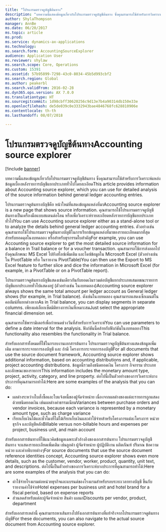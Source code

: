 ```yaml
---
title: "โปรแกรมตรวจดูบัญชีต้นทาง"
description: "บทความนี้แสดงข้อมูลเกี่ยวกับโปรแกรมตรวจดูบัญชีต้นทาง ซึ่งคุณสามารถใช้สำหรับการวิเคราะห์แหล่งข้อมูลเบื้องหลังรายการบัญชีแยกประเภททั่วไปโดยละเอียด"
author: ShylaThompson
manager: AnnBe
ms.date: 06/20/2017
ms.topic: article
ms.prod: 
ms.service: dynamics-ax-applications
ms.technology: 
ms.search.form: AccountingSourceExplorer
audience: Application User
ms.reviewer: shylaw
ms.search.scope: Core, Operations
ms.custom: 15391
ms.assetid: 57b95899-7298-43c0-8034-45b5d993cbf2
ms.search.region: Global
ms.author: peakerbl
ms.search.validFrom: 2016-02-28
ms.dyn365.ops.version: AX 7.0.0
ms.translationtype: HT
ms.sourcegitcommit: 1d98cbff30620256c9d13e7b4a90314db150e33e
ms.openlocfilehash: de5de039c0e3332943bae4846768fc628810906e
ms.contentlocale: th-th
ms.lasthandoff: 08/07/2018

---
```


# <a name="accounting-source-explorer"></a><span data-ttu-id="02ba3-103">โปรแกรมตรวจดูบัญชีต้นทาง</span><span class="sxs-lookup"><span data-stu-id="02ba3-103">Accounting source explorer</span></span>

[!include [banner](../includes/banner.md)]

<span data-ttu-id="02ba3-104">บทความนี้แสดงข้อมูลเกี่ยวกับโปรแกรมตรวจดูบัญชีต้นทาง ซึ่งคุณสามารถใช้สำหรับการวิเคราะห์แหล่งข้อมูลเบื้องหลังรายการบัญชีแยกประเภททั่วไปโดยละเอียด</span><span class="sxs-lookup"><span data-stu-id="02ba3-104">This article provides information about Accounting source explorer, which you can use for detailed analysis of the source information behind general ledger accounting entries.</span></span>

<span data-ttu-id="02ba3-105">โปรแกรมตรวจดูต้นทางบัญชีคือ หน้าใหม่ที่แสดงข้อมูลแหล่งที่มา</span><span class="sxs-lookup"><span data-stu-id="02ba3-105">Accounting source explorer is a new page that shows source information.</span></span> <span data-ttu-id="02ba3-106">คุณสามารถใช้โปรแกรมตรวจดูบัญชีต้นทางเป็นเครื่องมือแบบสแตนด์อโลน หรือเพื่อวิเคราะห์รายละเอียดหลังรายการบัญชีแยกประเภททั่วไป</span><span class="sxs-lookup"><span data-stu-id="02ba3-106">You can use Accounting source explorer either as a stand-alone tool or to analyze the details behind general ledger accounting entries.</span></span> <span data-ttu-id="02ba3-107">ตัวอย่างเช่น คุณสามารถใช้โปรแกรมตรวจดูต้นทางบัญชีในการเรียกข้อมูลแหล่งที่มาของรายละเอียดมากที่สุด สำหรับยอดดุลในงบทดลอง หรือสำหรับธุรกรรมใบสำคัญ</span><span class="sxs-lookup"><span data-stu-id="02ba3-107">For example, you can use Accounting source explorer to get the most detailed source information for a balance in Trail balance or for a voucher transaction.</span></span> <span data-ttu-id="02ba3-108">คุณสามารถใช้การส่งออกไปยังคุณลักษณะ MS Excel ไปยังสไลซ์เพิ่มเติม และไดซ์ข้อมูลใน Microsoft Excel (ตัวอย่างเช่น ใน PivotTable หรือ ในรายงาน PivotTable)</span><span class="sxs-lookup"><span data-stu-id="02ba3-108">You can then use the Export to MS Excel feature to further slice and dice the information in Microsoft Excel (for example, in a PivotTable or on a PivotTable report).</span></span>

<span data-ttu-id="02ba3-109">โปรแกรมตรวจดูต้นทางบัญชีแสดงเช่นเดียวกันกับยอดเงินรวมต่อบัญชีแยกประเภทเสมอขณะรายการบัญชีแยกประเภททั่วไปแสดงอยู่ (ตัวอย่างเช่น ในงบทดลอง)</span><span class="sxs-lookup"><span data-stu-id="02ba3-109">Accounting source explorer always shows the same total amount per ledger account as General ledger shows (for example, in Trial balance).</span></span> <span data-ttu-id="02ba3-110">ดังเช่นในงบทดลอง คุณสามารถแสดงเซ็กเมนต์ในคอลัมน์ที่แยกต่างหาก</span><span class="sxs-lookup"><span data-stu-id="02ba3-110">As in Trial balance, you can display segments in separate columns.</span></span> <span data-ttu-id="02ba3-111">เพียงแค่เลือกเซ็ตมิติทางการเงินที่เหมาะสม</span><span class="sxs-lookup"><span data-stu-id="02ba3-111">Just select the appropriate financial dimension set.</span></span> 

<span data-ttu-id="02ba3-112">คุณสามารถใช้พารามิเตอร์เพื่อกำหนดช่วงวันที่สำหรับการวิเคราะห์</span><span class="sxs-lookup"><span data-stu-id="02ba3-112">You can use parameters to define a date interval for the analysis.</span></span> <span data-ttu-id="02ba3-113">ฟังก์ชันนี้คล้ายกับฟังก์ชันในงบทดลอง</span><span class="sxs-lookup"><span data-stu-id="02ba3-113">This functionality also resembles the functionality in Trial balance.</span></span>

<span data-ttu-id="02ba3-114">สำหรับเอกสารทั้งหมดที่ใช้ในกรอบงานเอกสารต้นทาง โปรแกรมตรวจดูบัญชีต้นทางแสดงข้อมูลเพิ่มเติม ตามการกระจายการลงบัญชี และ ถ้ามี โครงการกระจายการลงบัญชี</span><span class="sxs-lookup"><span data-stu-id="02ba3-114">For all documents that use the source document framework, Accounting source explorer shows additional information, based on accounting distributions and, if applicable, project accounting distributions.</span></span> <span data-ttu-id="02ba3-115">ข้อมูลนี้รวมถึงชนิดยอดเงิน โครงการ กิจกรรม ประเภท และลักษณะของรายการ</span><span class="sxs-lookup"><span data-stu-id="02ba3-115">This information includes the monetary amount type, project, activity, category, and line property.</span></span> <span data-ttu-id="02ba3-116">ต่อไปนี้เป็นตัวอย่างของการวิเคราะห์บางประการที่คุณสามารถทำได้:</span><span class="sxs-lookup"><span data-stu-id="02ba3-116">Here are some examples of the analysis that you can do:</span></span>

-   <span data-ttu-id="02ba3-117">ผลต่างระหว่างใบสั่งซื้อและใบแจ้งหนี้ของผู้จัดจำหน่าย เนื่องจากผลต่างของแต่ละรายการถูกแสดง ด้วยชนิดยอดเงิน เช่นผลต่างค่าธรรมเนียม</span><span class="sxs-lookup"><span data-stu-id="02ba3-117">Variances between purchase orders and vendor invoices, because each variance is represented by a monetary amount type, such as charge variance</span></span>
-   <span data-ttu-id="02ba3-118">เรียกเก็บเงินได้และชั่วโมงที่ไม่ได้เรียกเก็บเงินและค่าใช้จ่ายสำหรับโครงการแต่ละโครงการ หน่วยธุรกิจ และบัญชีหลัก</span><span class="sxs-lookup"><span data-stu-id="02ba3-118">Billable versus non-billable hours and expenses per project, business unit, and main account</span></span>

<span data-ttu-id="02ba3-119">สำหรับเอกสารต้นทางที่ใช้แนวคิดข้อมูลเฉพาะตัวอ้างอิงของเอกสารต้นทาง โปรแกรมตรวจดูบัญชีต้นทาง จะแสดงรายละเอียดเพิ่มเติม เช่นลูกค้า ผู้จัดจำหน่าย ผู้ปฏิบัติงาน ผลิตภัณฑ์ ปริมาณ ข้อความหน่วย และคำอธิบายต่างๆ</span><span class="sxs-lookup"><span data-stu-id="02ba3-119">For source documents that use the source document reference identities concept, Accounting source explorer shows even more details, such as the customer, vendor, worker, product, quantity, unit text, and descriptions.</span></span> <span data-ttu-id="02ba3-120">ต่อไปนี้เป็นตัวอย่างของการวิเคราะห์บางประการที่คุณสามารถทำได้:</span><span class="sxs-lookup"><span data-stu-id="02ba3-120">Here are some examples of the analysis that you can do:</span></span>

-   <span data-ttu-id="02ba3-121">ค่าใช้จ่ายโรงแรมต่อหน่วยธุรกิจและแบรนด์ของโรงแรมสำหรับรอบระยะเวลาทางบัญชี ขึ้นกับรายงานค่าใช้จ่าย</span><span class="sxs-lookup"><span data-stu-id="02ba3-121">Hotel expenses per business unit and hotel brand for a fiscal period, based on expense reports</span></span>
-   <span data-ttu-id="02ba3-122">ส่วนลดสำหรับแต่ละผู้จัดจำหน่าย สินค้า แผนก</span><span class="sxs-lookup"><span data-stu-id="02ba3-122">Discounts per vendor, product, department</span></span>

<span data-ttu-id="02ba3-123">สำหรับเอกสารเหล่านี้ คุณสามารถหาเส้นทางไปยังเอกสารต้นทางที่แท้จริงจากโปรแกรมตรวจดูต้นทางบัญชี</span><span class="sxs-lookup"><span data-stu-id="02ba3-123">For these documents, you can also navigate to the actual source document from Accounting source explorer.</span></span>




